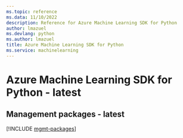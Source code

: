 ```yaml
---
ms.topic: reference
ms.data: 11/10/2022
description: Reference for Azure Machine Learning SDK for Python
author: lmazuel
ms.devlang: python
ms.author: lmazuel
title: Azure Machine Learning SDK for Python
ms.service: machinelearning
---
```

# Azure Machine Learning SDK for Python - latest

## Management packages - latest
[!INCLUDE [mgmt-packages](machine-learning-mgmt-index.md)]